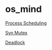 # os_mind



[Process Scheduling](./process_scheduling.html)

[Syn Mutex](./syn_mutex.html)

[Deadlock](./deadlock.html)